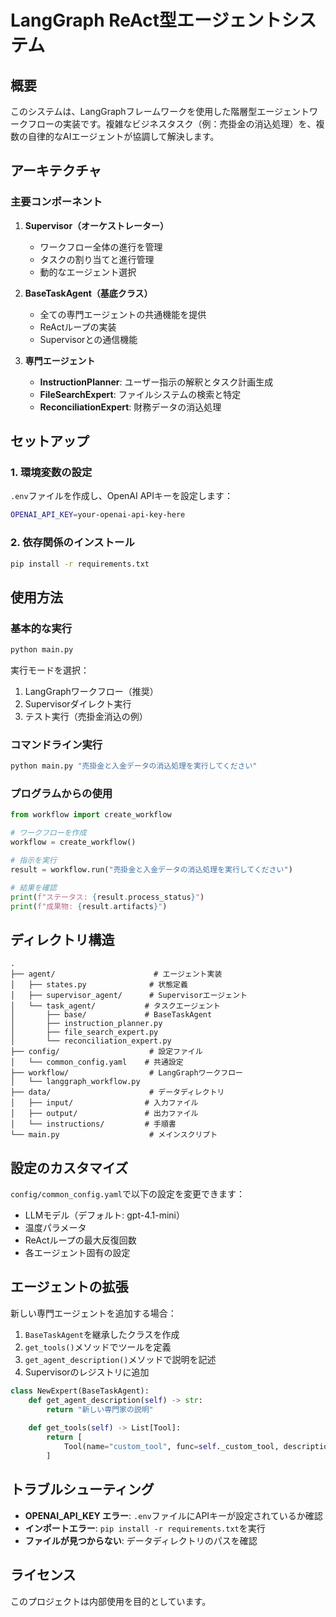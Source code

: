 # LangGraph ReAct型エージェントシステム

## 概要

このシステムは、LangGraphフレームワークを使用した階層型エージェントワークフローの実装です。複雑なビジネスタスク（例：売掛金の消込処理）を、複数の自律的なAIエージェントが協調して解決します。

## アーキテクチャ

### 主要コンポーネント

1. **Supervisor（オーケストレーター）**
   - ワークフロー全体の進行を管理
   - タスクの割り当てと進行管理
   - 動的なエージェント選択

2. **BaseTaskAgent（基底クラス）**
   - 全ての専門エージェントの共通機能を提供
   - ReActループの実装
   - Supervisorとの通信機能

3. **専門エージェント**
   - **InstructionPlanner**: ユーザー指示の解釈とタスク計画生成
   - **FileSearchExpert**: ファイルシステムの検索と特定
   - **ReconciliationExpert**: 財務データの消込処理

## セットアップ

### 1. 環境変数の設定

`.env`ファイルを作成し、OpenAI APIキーを設定します：

```bash
OPENAI_API_KEY=your-openai-api-key-here
```

### 2. 依存関係のインストール

```bash
pip install -r requirements.txt
```

## 使用方法

### 基本的な実行

```bash
python main.py
```

実行モードを選択：
1. LangGraphワークフロー（推奨）
2. Supervisorダイレクト実行
3. テスト実行（売掛金消込の例）

### コマンドライン実行

```bash
python main.py "売掛金と入金データの消込処理を実行してください"
```

### プログラムからの使用

```python
from workflow import create_workflow

# ワークフローを作成
workflow = create_workflow()

# 指示を実行
result = workflow.run("売掛金と入金データの消込処理を実行してください")

# 結果を確認
print(f"ステータス: {result.process_status}")
print(f"成果物: {result.artifacts}")
```

## ディレクトリ構造

```
.
├── agent/                      # エージェント実装
│   ├── states.py              # 状態定義
│   ├── supervisor_agent/      # Supervisorエージェント
│   └── task_agent/           # タスクエージェント
│       ├── base/             # BaseTaskAgent
│       ├── instruction_planner.py
│       ├── file_search_expert.py
│       └── reconciliation_expert.py
├── config/                    # 設定ファイル
│   └── common_config.yaml    # 共通設定
├── workflow/                  # LangGraphワークフロー
│   └── langgraph_workflow.py
├── data/                      # データディレクトリ
│   ├── input/                # 入力ファイル
│   ├── output/               # 出力ファイル
│   └── instructions/         # 手順書
└── main.py                    # メインスクリプト
```

## 設定のカスタマイズ

`config/common_config.yaml`で以下の設定を変更できます：

- LLMモデル（デフォルト: gpt-4.1-mini）
- 温度パラメータ
- ReActループの最大反復回数
- 各エージェント固有の設定

## エージェントの拡張

新しい専門エージェントを追加する場合：

1. `BaseTaskAgent`を継承したクラスを作成
2. `get_tools()`メソッドでツールを定義
3. `get_agent_description()`メソッドで説明を記述
4. Supervisorのレジストリに追加

```python
class NewExpert(BaseTaskAgent):
    def get_agent_description(self) -> str:
        return "新しい専門家の説明"
    
    def get_tools(self) -> List[Tool]:
        return [
            Tool(name="custom_tool", func=self._custom_tool, description="...")
        ]
```

## トラブルシューティング

- **OPENAI_API_KEY エラー**: `.env`ファイルにAPIキーが設定されているか確認
- **インポートエラー**: `pip install -r requirements.txt`を実行
- **ファイルが見つからない**: データディレクトリのパスを確認

## ライセンス

このプロジェクトは内部使用を目的としています。 